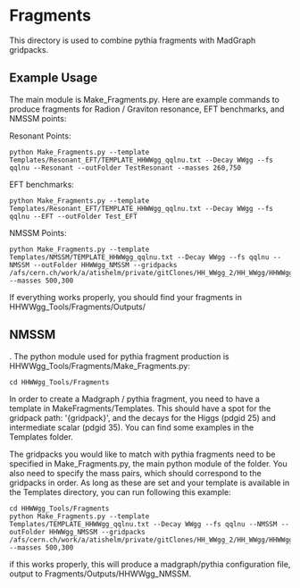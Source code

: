 # Fragments

This directory is used to combine pythia fragments with MadGraph gridpacks. 


## Example Usage

The main module is Make_Fragments.py. Here are example commands to produce fragments for Radion / Graviton resonance, EFT benchmarks, and NMSSM points:

Resonant Points:

    python Make_Fragments.py --template Templates/Resonant_EFT/TEMPLATE_HHWWgg_qqlnu.txt --Decay WWgg --fs qqlnu --Resonant --outFolder TestResonant --masses 260,750

EFT benchmarks:

    python Make_Fragments.py --template Templates/Resonant_EFT/TEMPLATE_HHWWgg_qqlnu.txt --Decay WWgg --fs qqlnu --EFT --outFolder Test_EFT

NMSSM Points:

    python Make_Fragments.py --template Templates/NMSSM/TEMPLATE_HHWWgg_qqlnu.txt --Decay WWgg --fs qqlnu --NMSSM --outFolder HHWWgg_NMSSM --gridpacks /afs/cern.ch/work/a/atishelm/private/gitClones/HH_WWgg_2/HH_WWgg/HHWWgg_NMSSM/genproductions/bin/MadGraph5_aMCatNLO/NMSSM_XYH_WWgg_MX_500_MY_300_slc6_amd64_gcc630_CMSSW_9_3_8_tarball.tar.xz --masses 500,300

If everything works properly, you should find your fragments in HHWWgg_Tools/Fragments/Outputs/<outFolder>

## NMSSM 

. The python module used for pythia fragment production is HHWWgg_Tools/Fragments/Make_Fragments.py:

    cd HHWWgg_Tools/Fragments

In order to create a Madgraph / pythia fragment, you need to have a template in MakeFragments/Templates. This should have a spot for the gridpack path: '{gridpack}', and the decays for the Higgs (pdgid 25) and intermediate scalar (pdgid 35). You can find some examples in the Templates folder. 

The gridpacks you would like to match with pythia fragments need to be specified in Make_Fragments.py, the main python module of the folder. You also need to specify the mass pairs, which should correspond to the gridpacks in order. As long as these are set and your template is available in the Templates directory, you can run following this example:

    cd HHWWgg_Tools/Fragments
    python Make_Fragments.py --template Templates/TEMPLATE_HHWWgg_qqlnu.txt --Decay WWgg --fs qqlnu --NMSSM --outFolder HHWWgg_NMSSM --gridpacks /afs/cern.ch/work/a/atishelm/private/gitClones/HH_WWgg_2/HH_WWgg/HHWWgg_NMSSM/genproductions/bin/MadGraph5_aMCatNLO/NMSSM_XYH_WWgg_MX_500_MY_300_slc6_amd64_gcc630_CMSSW_9_3_8_tarball.tar.xz --masses 500,300

if this works properly, this will produce a madgraph/pythia configuration file, output to Fragments/Outputs/HHWWgg_NMSSM. 